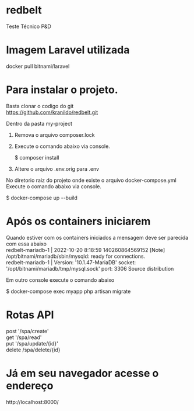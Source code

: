 # redbelt
Teste Técnico P&amp;D



# Imagem Laravel utilizada
docker pull bitnami/laravel

# Para instalar o projeto.

Basta clonar o codigo do git  
https://github.com/kranildo/redbelt.git

Dentro da pasta my-project 

1. Remova o arquivo composer.lock 

2. Execute o comando abaixo via console.

   $ composer install

3. Altere o arquivo .env.orig  para .env 


No diretorio raiz do projeto onde existe o arquivo docker-compose.yml
Execute o comando abaixo via console.

   $ docker-compose up --build

# Após os containers iniciarem 

Quando estiver com os containers iniciados a mensagem deve ser parecida com essa abaixo
 <br>
redbelt-mariadb-1  | 2022-10-20  8:18:59 140260864569152 [Note] /opt/bitnami/mariadb/sbin/mysqld: ready for connections.
 <br>
redbelt-mariadb-1  | Version: '10.1.47-MariaDB'  socket: '/opt/bitnami/mariadb/tmp/mysql.sock'  port: 3306  Source distribution

Em outro console execute o comando abaixo

$ docker-compose exec myapp php artisan migrate
 
# Rotas API 
 post '/spa/create'
 <br>
 get  '/spa/read'
 <br>
 put  '/spa/update/{id}'
 <br>
 delete /spa/delete/{id}
 <br>
 
# Já em seu navegador acesse o endereço 
http://localhost:8000/
